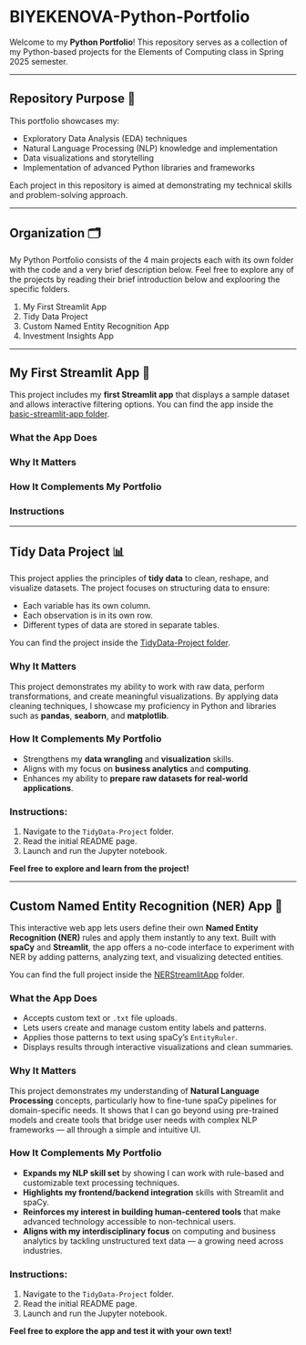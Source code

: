 # BIYEKENOVA-Python-Portfolio

Welcome to my **Python Portfolio**! This repository serves as a collection of my Python-based projects for the Elements of Computing class in Spring 2025 semester.

---

## Repository Purpose 📌
This portfolio showcases my:
- Exploratory Data Analysis (EDA) techniques
- Natural Language Processing (NLP) knowledge and implementation
- Data visualizations and storytelling
- Implementation of advanced Python libraries and frameworks

Each project in this repository is aimed at demonstrating my technical skills and problem-solving approach. 

---

## Organization 🗂️
My Python Portfolio consists of the 4 main projects each with its own folder with the code and a very brief description below. Feel free to explore any of the projects by reading their brief introduction below and explooring the specific folders. 
1. My First Streamlit App
2. Tidy Data Project
3. Custom Named Entity Recognition App
4. Investment Insights App  

---

## My First Streamlit App 🌟
This project includes my **first Streamlit app** that displays a sample dataset and allows interactive filtering options. You can find the app inside the [basic-streamlit-app folder](basic-streamlit-app). 

### What the App Does

### Why It Matters 

### How It Complements My Portfolio 

### Instructions 

---

## Tidy Data Project 📊

This project applies the principles of **tidy data** to clean, reshape, and visualize datasets. The project focuses on structuring data to ensure:
- Each variable has its own column.
- Each observation is in its own row.
- Different types of data are stored in separate tables.

You can find the project inside the [TidyData-Project folder](https://github.com/adiyabiyekenova/BIYEKENOVA-Python-Portfolio/tree/main/TidyData-Project).

### Why It Matters  
This project demonstrates my ability to work with raw data, perform transformations, and create meaningful visualizations. By applying data cleaning techniques, I showcase my proficiency in Python and libraries such as **pandas**, **seaborn**, and **matplotlib**.

### How It Complements My Portfolio  
- Strengthens my **data wrangling** and **visualization** skills.  
- Aligns with my focus on **business analytics** and **computing**.  
- Enhances my ability to **prepare raw datasets for real-world applications**.

### Instructions:
1. Navigate to the `TidyData-Project` folder.
2. Read the initial README page.
3. Launch and run the Jupyter notebook.

**Feel free to explore and learn from the project!**

---

## Custom Named Entity Recognition (NER) App 🧠

This interactive web app lets users define their own **Named Entity Recognition (NER)** rules and apply them instantly to any text. Built with **spaCy** and **Streamlit**, the app offers a no-code interface to experiment with NER by adding patterns, analyzing text, and visualizing detected entities.

You can find the full project inside the [NERStreamlitApp](https://github.com/adiyabiyekenova/BIYEKENOVA-Python-Portfolio/tree/main/NERStreamlitApp) folder.

### What the App Does
- Accepts custom text or `.txt` file uploads.
- Lets users create and manage custom entity labels and patterns.
- Applies those patterns to text using spaCy’s `EntityRuler`.
- Displays results through interactive visualizations and clean summaries.

### Why It Matters

This project demonstrates my understanding of **Natural Language Processing** concepts, particularly how to fine-tune spaCy pipelines for domain-specific needs. It shows that I can go beyond using pre-trained models and create tools that bridge user needs with complex NLP frameworks — all through a simple and intuitive UI.

### How It Complements My Portfolio

- **Expands my NLP skill set** by showing I can work with rule-based and customizable text processing techniques.
- **Highlights my frontend/backend integration** skills with Streamlit and spaCy.
- **Reinforces my interest in building human-centered tools** that make advanced technology accessible to non-technical users.
- **Aligns with my interdisciplinary focus** on computing and business analytics by tackling unstructured text data — a growing need across industries.

### Instructions:
1. Navigate to the `TidyData-Project` folder.
2. Read the initial README page.
3. Launch and run the Jupyter notebook.

**Feel free to explore the app and test it with your own text!**


